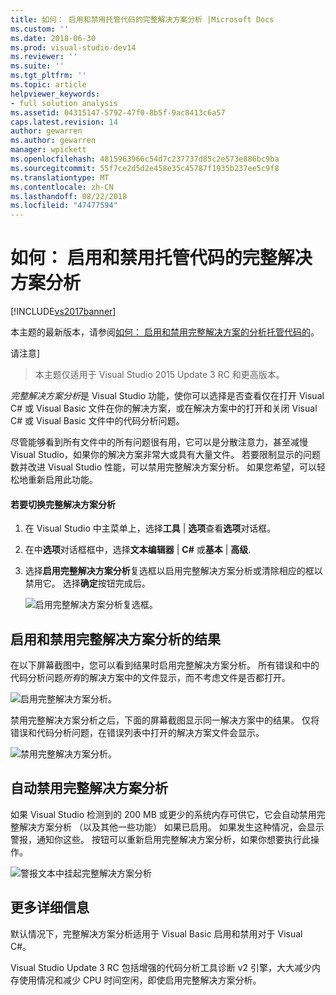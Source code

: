 ```yaml
---
title: 如何： 启用和禁用托管代码的完整解决方案分析 |Microsoft Docs
ms.custom: ''
ms.date: 2018-06-30
ms.prod: visual-studio-dev14
ms.reviewer: ''
ms.suite: ''
ms.tgt_pltfrm: ''
ms.topic: article
helpviewer_keywords:
- full solution analysis
ms.assetid: 04315147-5792-47f0-8b5f-9ac8413c6a57
caps.latest.revision: 14
author: gewarren
ms.author: gewarren
manager: wpickett
ms.openlocfilehash: 4815963966c54d7c237737d85c2e573e886bc9ba
ms.sourcegitcommit: 55f7ce2d5d2e458e35c45787f1935b237ee5c9f8
ms.translationtype: MT
ms.contentlocale: zh-CN
ms.lasthandoff: 08/22/2018
ms.locfileid: "47477594"
---
```

# <a name="how-to-enable-and-disable-full-solution-analysis-for-managed-code"></a>如何： 启用和禁用托管代码的完整解决方案分析
[!INCLUDE[vs2017banner](../includes/vs2017banner.md)]

本主题的最新版本，请参阅[如何： 启用和禁用完整解决方案的分析托管代码的](https://docs.microsoft.com/visualstudio/code-quality/how-to-enable-and-disable-full-solution-analysis-for-managed-code)。  
  
请注意]
>  本主题仅适用于 Visual Studio 2015 Update 3 RC 和更高版本。  
  
 *完整解决方案分析*是 Visual Studio 功能，使你可以选择是否查看仅在打开 Visual C# 或 Visual Basic 文件在你的解决方案，或在解决方案中的打开和关闭 Visual C# 或 Visual Basic 文件中的代码分析问题。  
  
 尽管能够看到所有文件中的所有问题很有用，它可以是分散注意力，甚至减慢 Visual Studio，如果你的解决方案非常大或具有大量文件。  若要限制显示的问题数并改进 Visual Studio 性能，可以禁用完整解决方案分析。 如果您希望，可以轻松地重新启用此功能。  
  
#### <a name="to-toggle-full-solution-analysis"></a>若要切换完整解决方案分析  
  
1.  在 Visual Studio 中主菜单上，选择**工具** &#124; **选项**查看**选项**对话框。  
  
2.  在中**选项**对话框框中，选择**文本编辑器** &#124; **C#** 或**基本** &#124; **高级**.  
  
3.  选择**启用完整解决方案分析**复选框以启用完整解决方案分析或清除相应的框以禁用它。 选择**确定**按钮完成后。  
  
     ![启用完整解决方案分析复选框。](../code-quality/media/fsa-toolsoptions.png "FSA_ToolsOptions")  
  
## <a name="results-of-enabling-and-disabling-full-solution-analysis"></a>启用和禁用完整解决方案分析的结果  
 在以下屏幕截图中，您可以看到结果时启用完整解决方案分析。 所有错误和中的代码分析问题*所有*的解决方案中的文件显示，而不考虑文件是否都打开。  
  
 ![启用完整解决方案分析。](../code-quality/media/fsa-enabled.png "FSA_Enabled")  
  
 禁用完整解决方案分析之后，下面的屏幕截图显示同一解决方案中的结果。 仅将错误和代码分析问题，在错误列表中打开的解决方案文件会显示。  
  
 ![禁用完整解决方案分析。](../code-quality/media/fsa-disabled.png "FSA_Disabled")  
  
## <a name="automatically-disabling-full-solution-analysis"></a>自动禁用完整解决方案分析  
 如果 Visual Studio 检测到的 200 MB 或更少的系统内存可供它，它会自动禁用完整解决方案分析 （以及其他一些功能） 如果已启用。 如果发生这种情况，会显示警报，通知你这些。 按钮可以重新启用完整解决方案分析，如果你想要执行此操作。  
  
 ![警报文本中挂起完整解决方案分析](../code-quality/media/fsa-alert.png "FSA_Alert")  
  
## <a name="additional-details"></a>更多详细信息  
 默认情况下，完整解决方案分析适用于 Visual Basic 启用和禁用对于 Visual C#。  
  
 Visual Studio Update 3 RC 包括增强的代码分析工具诊断 v2 引擎，大大减少内存使用情况和减少 CPU 时间空闲，即使启用完整解决方案分析。



